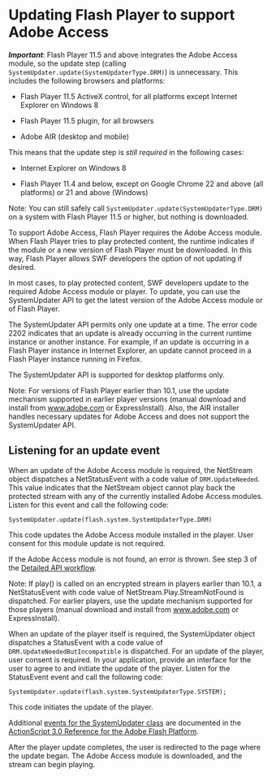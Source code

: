# Updating Flash Player to support Adobe Access

**_Important_**: Flash Player 11.5 and above integrates the Adobe Access module,
so the update step (calling `SystemUpdater.update(SystemUpdaterType.DRM)`) is
unnecessary. This includes the following browsers and platforms:

- Flash Player 11.5 ActiveX control, for all platforms except Internet Explorer
  on Windows 8

- Flash Player 11.5 plugin, for all browsers

- Adobe AIR (desktop and mobile)

This means that the update step is _still required_ in the following cases:

- Internet Explorer on Windows 8

- Flash Player 11.4 and below, except on Google Chrome 22 and above (all
  platforms) or 21 and above (Windows)

Note: You can still safely call `SystemUpdater.update(SystemUpdaterType.DRM)` on
a system with Flash Player 11.5 or higher, but nothing is downloaded.

To support Adobe Access, Flash Player requires the Adobe Access module. When
Flash Player tries to play protected content, the runtime indicates if the
module or a new version of Flash Player must be downloaded. In this way, Flash
Player allows SWF developers the option of not updating if desired.

In most cases, to play protected content, SWF developers update to the required
Adobe Access module or player. To update, you can use the SystemUpdater API to
get the latest version of the Adobe Access module or of Flash Player.

The SystemUpdater API permits only one update at a time. The error code 2202
indicates that an update is already occurring in the current runtime instance or
another instance. For example, if an update is occurring in a Flash Player
instance in Internet Explorer, an update cannot proceed in a Flash Player
instance running in Firefox.

The SystemUpdater API is supported for desktop platforms only.

Note: For versions of Flash Player earlier than 10.1, use the update mechanism
supported in earlier player versions (manual download and install from
www.adobe.com or ExpressInstall). Also, the AIR installer handles necessary
updates for Adobe Access and does not support the SystemUpdater API.

## Listening for an update event

When an update of the Adobe Access module is required, the NetStream object
dispatches a NetStatusEvent with a code value of `DRM.UpdateNeeded`. This value
indicates that the NetStream object cannot play back the protected stream with
any of the currently installed Adobe Access modules. Listen for this event and
call the following code:

    SystemUpdater.update(flash.system.SystemUpdaterType.DRM)

This code updates the Adobe Access module installed in the player. User consent
for this module update is not required.

If the Adobe Access module is not found, an error is thrown. See step 3 of the
[Detailed API workflow](./understanding-the-protected-content-workflow.md#detailed-api-workflow).

Note: If play() is called on an encrypted stream in players earlier than 10.1, a
NetStatusEvent with code value of NetStream.Play.StreamNotFound is dispatched.
For earlier players, use the update mechanism supported for those players
(manual download and install from www.adobe.com or ExpressInstall).

When an update of the player itself is required, the SystemUpdater object
dispatches a StatusEvent with a code value of `DRM.UpdateNeededButIncompatible`
is dispatched. For an update of the player, user consent is required. In your
application, provide an interface for the user to agree to and initiate the
update of the player. Listen for the StatusEvent event and call the following
code:

    SystemUpdater.update(flash.system.SystemUpdaterType.SYSTEM);

This code initiates the update of the player.

Additional
[events for the SystemUpdater class](https://help.adobe.com/en_US/FlashPlatform/reference/actionscript/3/flash/system/SystemUpdater.html#eventSummary)
are documented in the
[ActionScript 3.0 Reference for the Adobe Flash Platform](https://help.adobe.com/en_US/FlashPlatform/reference/actionscript/3/index.html).

After the player update completes, the user is redirected to the page where the
update began. The Adobe Access module is downloaded, and the stream can begin
playing.
